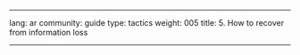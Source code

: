 

---

lang: ar
community: guide
type: tactics
weight: 005
title: 5. How to recover from information loss

---

<stub>

